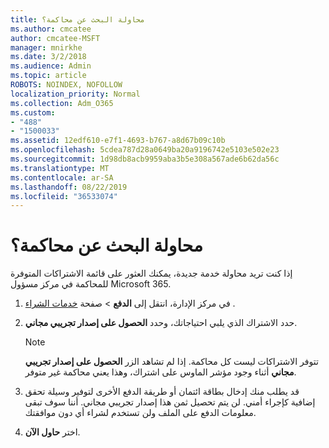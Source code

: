 ```yaml
---
title: محاولة البحث عن محاكمة؟
ms.author: cmcatee
author: cmcatee-MSFT
manager: mnirkhe
ms.date: 3/2/2018
ms.audience: Admin
ms.topic: article
ROBOTS: NOINDEX, NOFOLLOW
localization_priority: Normal
ms.collection: Adm_O365
ms.custom:
- "488"
- "1500033"
ms.assetid: 12edf610-e7f1-4693-b767-a8d67b09c10b
ms.openlocfilehash: 5cdea787d28a0649ba20a9196742e5103e502e23
ms.sourcegitcommit: 1d98db8acb9959aba3b5e308a567ade6b62da56c
ms.translationtype: MT
ms.contentlocale: ar-SA
ms.lasthandoff: 08/22/2019
ms.locfileid: "36533074"
---
```

# <a name="trying-to-find-a-trial"></a>محاولة البحث عن محاكمة؟

إذا كنت تريد محاولة خدمة جديدة، يمكنك العثور على قائمة الاشتراكات المتوفرة للمحاكمة في مركز مسؤول Microsoft 365.
  
1. في مركز الإدارة، انتقل إلى **الدفع** \> صفحة [خدمات الشراء](https://go.microsoft.com/fwlink/p/?linkid=868433) .

2. حدد الاشتراك الذي يلبي احتياجاتك، وحدد **الحصول على إصدار تجريبي مجاني**.

    > [!NOTE]
    > تتوفر الاشتراكات ليست كل محاكمة. إذا لم تشاهد الزر **الحصول على إصدار تجريبي مجاني** أثناء وجود مؤشر الماوس على اشتراك، وهذا يعني محاكمة غير متوفر.
  
3. قد يطلب منك إدخال بطاقة ائتمان أو طريقة الدفع الأخرى لتوفير وسيلة تحقق إضافية كإجراء أمني. لن يتم تحصيل ثمن هذا إصدار تجريبي مجاني. أننا سوف تبقى معلومات الدفع على الملف ولن تستخدم لشراء أي دون موافقتك.

4. اختر **حاول الآن**.